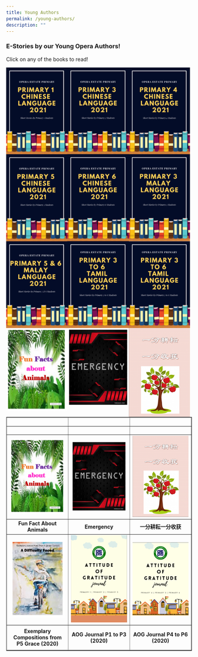 ```yaml
---
title: Young Authors
permalink: /young-authors/
description: ""
---
```

<h3>E-Stories by our Young Opera Authors!</h3>
<p>Click on any of the books to read!</p>
<a href="https://www.flipsnack.com/operaestatepri/oeps-p1-chinese-language-2021/full-view.html"><img style="width: 33%;" src="/images/ya1.png" align = "left" /></a>
<a href="https://www.flipsnack.com/operaestatepri/p3-chinese-language-2021/full-view.html"><img style="width: 33%;" src="/images/ya2.png" align = "left" /></a>
<a href="https://www.flipsnack.com/operaestatepri/-/full-view.html"><img style="width: 33%;" src="/images/ya3.png" align = "left" /></a>
<a href="https://www.flipsnack.com/operaestatepri/oeps-p5-chinese-language-2021/full-view.html"><img style="width: 33%;" src="/images/ya4.png" align = "left" /></a>
<a href="https://www.flipsnack.com/operaestatepri/p6-chinese-language-2021/full-view.html"><img style="width: 33%;" src="/images/ya5.png" align = "left" /></a>
<a href="https://www.flipsnack.com/operaestatepri/p3-malay-language-2021/full-view.html"><img style="width: 33%;" src="/images/ya6.png" align = "left" /></a>
<a href="https://www.flipsnack.com/operaestatepri/oeps-p5-p6-malay-language-2021/full-view.html"><img style="width: 33%;" src="/images/ya7.png" align = "left" /></a>
<a href="https://www.flipsnack.com/operaestatepri/oeps-p3-p6-tamil-language-2021/full-view.html"><img style="width: 33%;" src="/images/ya8.png" align = "left" /></a>
<a href="https://www.flipsnack.com/operaestatepri/oeps-p3-p6-tamil-language-2021/full-view.html"><img style="width: 33%;" src="/images/ya8.png" align = "left" /></a>
<a href="https://www.flipsnack.com/operaestatepri/oeps-p4-chinese-language-2021-v2/full-view.html"><img style="width: 33%;" src="/images/ya9.png" align = "left" /></a>
<a href="https://www.flipsnack.com/operaestatepri/emergency/full-view.html"><img style="width: 33%;" src="/images/ya10.png" align = "left" /></a>
<a href="https://www.flipsnack.com/operaestatepri/-/full-view.html"><img style="width: 33%;" src="/images/ya11.png" align = "left" /></a>


<table style="border-collapse: collapse; width: 100%;" border="1">
<tbody>
<tr>
<td style="width: 33.3333%;">&nbsp;</td>
<td style="width: 33.3333%;">&nbsp;</td>
<td style="width: 33.3333%;">&nbsp;</td>
</tr>
<tr>
<td style="width: 33.3333%;">&nbsp;</td>
<td style="width: 33.3333%;">&nbsp;</td>
<td style="width: 33.3333%;">&nbsp;</td>
</tr>
<tr>
<td style="width: 33.3333%;"><a href="https://www.flipsnack.com/operaestatepri/fun-facts-about-animals/full-view.html"><img src="/images/ya9.png"/></a></td>
<td style="width: 33.3333%;"><a href="https://www.flipsnack.com/operaestatepri/emergency/full-view.html"><img src="/images/ya10.png"/></a></td>
<td style="width: 33.3333%;"><a href="https://www.flipsnack.com/operaestatepri/-/full-view.html"><img src="/images/ya11.png"/></a></td>
</tr>
<tr>
<td style="width: 33.3333%; text-align: center;"><strong>Fun Fact About Animals</strong></td>
<td style="width: 33.3333%; text-align: center;"><strong>Emergency</strong></td>
<td style="width: 33.3333%; text-align: center;"><strong>一分耕耘一分收获</strong></td>
</tr>
<tr>
<td style="width: 33.3333%;"><a href="https://www.flipsnack.com/operaestatepri/5g-ebook-2020/full-view.html"><img src="/images/ya12.png"/></a></td>
<td style="width: 33.3333%;"><a href="https://www.flipsnack.com/operaestatepri/oeps-aog-journal_p1-to-p3/full-view.html"><img src="/images/ya13.png"/></a></td>
<td style="width: 33.3333%;"><a href="https://www.flipsnack.com/operaestatepri/aog-journal-v2-upper-pri/full-view.html"><img src="/images/ya14.png"/></a></td>
</tr>
<tr>
<td style="width: 33.3333%; text-align: center;"><strong>Exemplary Compositions from </strong><strong>P5 Grace (2020)</strong></td>
<td style="width: 33.3333%; text-align: center;">
<p><strong>AOG Journal </strong><strong>P1 to P3 (2020)</strong></p>
</td>
<td style="width: 33.3333%; text-align: center;">
<p><strong>AOG Journal </strong><strong>P4 to P6 (2020)</strong></p>
</td>
</tr>
</tbody>
</table>